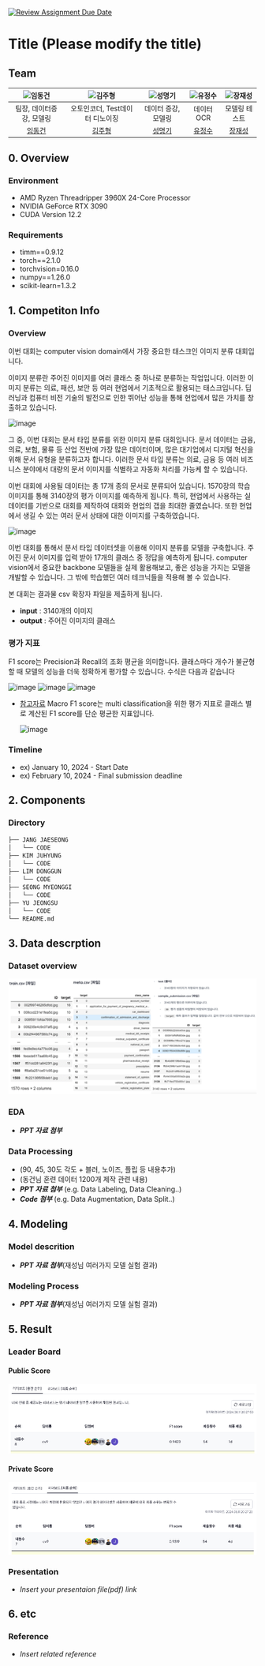 [![Review Assignment Due Date](https://classroom.github.com/assets/deadline-readme-button-22041afd0340ce965d47ae6ef1cefeee28c7c493a6346c4f15d667ab976d596c.svg)](https://classroom.github.com/a/FVjNDCrt)
# Title (Please modify the title)
## Team

| ![임동건](https://avatars.githubusercontent.com/u/125024589?v=4) | ![김주형](https://avatars.githubusercontent.com/u/95218618?v=4) | ![성명기](https://avatars.githubusercontent.com/u/104310191?v=4) | ![유정수](https://avatars.githubusercontent.com/u/50096716?v=4) | ![장재성](https://avatars.githubusercontent.com/u/165862584?v=4) |
| :--------------------------------------------------------------: | :--------------------------------------------------------------: | :--------------------------------------------------------------: | :--------------------------------------------------------------: | :--------------------------------------------------------------: |
|            팀장, 데이터증강, 모델링          |          오토인코더, Test데이터 디노이징      |           데이터 증강, 모델링     |    데이터 OCR         |                모델링 테스트               |
|            [임동건](https://github.com/LimDG1981)             |            [김주형](https://github.com/AjouKim)             |            [성명기](https://github.com/SUNGMYEONGGI)             |            [유정수](https://github.com/Dream-Forge-Studios)             |            [장재성](https://github.com/mirrbandi)             |

## 0. Overview
### Environment
-   AMD Ryzen Threadripper 3960X 24-Core Processor
-   NVIDIA GeForce RTX 3090
-   CUDA Version 12.2

### Requirements    
-   timm==0.9.12
-   torch==2.1.0
-   torchvision=0.16.0
-   numpy==1.26.0
-   scikit-learn=1.3.2

## 1. Competiton Info
### Overview
 이번 대회는 computer vision domain에서 가장 중요한 태스크인 이미지 분류 대회입니다.

 이미지 분류란 주어진 이미지를 여러 클래스 중 하나로 분류하는 작업입니다. 이러한 이미지 분류는 의료, 패션, 보안 등 여러 현업에서 기초적으로 활용되는 태스크입니다. 딥러닝과 컴퓨터 비전 기술의 발전으로 인한 뛰어난 성능을 통해 현업에서 많은 가치를 창출하고 있습니다.

![image](https://github.com/UpstageAILab/upstage-cv-classification-cv2/assets/76687996/f35917ed-effd-4c5d-8f79-10fe1718bcc7)
  
  그 중, 이번 대회는 문서 타입 분류를 위한 이미지 분류 대회입니다. 문서 데이터는 금융, 의료, 보험, 물류 등 산업 전반에 가장 많은 데이터이며, 많은 대기업에서 디지털 혁신을 위해 문서 유형을 분류하고자 합니다. 이러한 문서 타입 분류는 의료, 금융 등 여러 비즈니스 분야에서 대량의 문서 이미지를 식별하고 자동화 처리를 가능케 할 수 있습니다.

이번 대회에 사용될 데이터는 총 17개 종의 문서로 분류되어 있습니다. 1570장의 학습 이미지를 통해 3140장의 평가 이미지를 예측하게 됩니다. 특히, 현업에서 사용하는 실 데이터를 기반으로 대회를 제작하여 대회와 현업의 갭을 최대한 줄였습니다. 또한 현업에서 생길 수 있는 여러 문서 상태에 대한 이미지를 구축하였습니다.

![image](https://github.com/UpstageAILab/upstage-cv-classification-cv2/assets/76687996/e69229b9-b3c1-443b-a5c2-2ce499667c89)

이번 대회를 통해서 문서 타입 데이터셋을 이용해 이미지 분류를 모델을 구축합니다. 주어진 문서 이미지를 입력 받아 17개의 클래스 중 정답을 예측하게 됩니다. computer vision에서 중요한 backbone 모델들을 실제 활용해보고, 좋은 성능을 가지는 모델을 개발할 수 있습니다. 그 밖에 학습했던 여러 테크닉들을 적용해 볼 수 있습니다.

본 대회는 결과물 csv 확장자 파일을 제출하게 됩니다.
-   **input** : 3140개의 이미지
-   **output** : 주어진 이미지의 클래스

### 평가 지표
F1 score는 Precision과 Recall의 조화 평균을 의미합니다. 클래스마다 개수가 불균형할 때 모델의 성능을 더욱 정확하게 평가할 수 있습니다. 수식은 다음과 같습니다
 
![image](https://github.com/UpstageAILab/upstage-cv-classification-cv2/assets/76687996/253cd5a2-0806-4822-8135-e5b35b8a88e3)
![image](https://github.com/UpstageAILab/upstage-cv-classification-cv2/assets/76687996/4b52b801-89df-4e6c-b86c-48219fde4c1e)
![image](https://github.com/UpstageAILab/upstage-cv-classification-cv2/assets/76687996/6dd9eedb-2c05-46cd-a6fd-80cf19d40b42)

- [참고자료](https://www.v7labs.com/blog/f1-score-guide)
Macro F1 score는 multi classification을 위한 평가 지표로 클래스 별로 계산된 F1 score를 단순 평균한 지표입니다.
    
    ![image](https://aistages-api-public-prod.s3.amazonaws.com/app/Files/01555d7c-ad8a-4ce3-9692-33d2be0eaaf6.png)

### Timeline
- ex) January 10, 2024 - Start Date
- ex) February 10, 2024 - Final submission deadline

## 2. Components

### Directory
```
├── JANG JAESEONG
│   └── CODE
├── KIM JUHYUNG
│   └── CODE
├── LIM DONGGUN
│   └── CODE
├── SEONG MYEONGGI
│   └── CODE
├── YU JEONGSU
│   └── CODE
└── README.md
```

## 3. Data descrption

### Dataset overview
![Dataset](https://raw.githubusercontent.com/SUNGMYEONGGI/image/main/Dataset%20%E1%84%80%E1%85%A2%E1%84%8B%E1%85%AD.png)

### EDA

- **_PPT 자료 첨부_**

### Data Processing
- (90, 45, 30도 각도 + 블러, 노이즈, 플립 등 내용추가)
- (동건님 훈련 데이터 1200개 제작 관련 내용)
- **_PPT 자료 첨부_** (e.g. Data Labeling, Data Cleaning..)
- **_Code 첨부_** (e.g. Data Augmentation, Data Split..)

## 4. Modeling 
### Model descrition

- **_PPT 자료 첨부_**(재성님 여러가지 모델 실험 결과)

### Modeling Process

- **_PPT 자료 첨부_**(재성님 여러가지 모델 실험 결과)

## 5. Result

### Leader Board
#### Public Score
![Public Score](https://raw.githubusercontent.com/SUNGMYEONGGI/image/main/Public%20Score.png)
#### Private Score
![Private Score](https://raw.githubusercontent.com/SUNGMYEONGGI/image/main/Private%20Score.png)

### Presentation

- _Insert your presentaion file(pdf) link_

## 6. etc
### Reference

- _Insert related reference_
